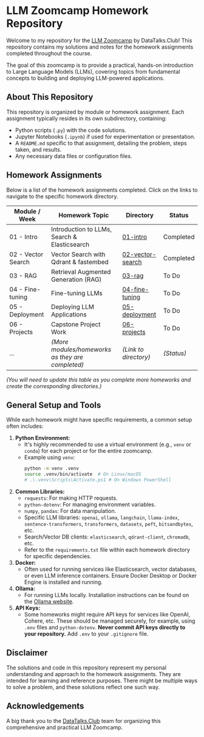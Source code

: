 # LLM Zoomcamp Homework Repository

Welcome to my repository for the [LLM Zoomcamp](https://github.com/DataTalksClub/llm-zoomcamp) by DataTalks.Club! This repository contains my solutions and notes for the homework assignments completed throughout the course.

The goal of this zoomcamp is to provide a practical, hands-on introduction to Large Language Models (LLMs), covering topics from fundamental concepts to building and deploying LLM-powered applications.

## About This Repository

This repository is organized by module or homework assignment. Each assignment typically resides in its own subdirectory, containing:
*   Python scripts (`.py`) with the code solutions.
*   Jupyter Notebooks (`.ipynb`) if used for experimentation or presentation.
*   A `README.md` specific to that assignment, detailing the problem, steps taken, and results.
*   Any necessary data files or configuration files.

## Homework Assignments

Below is a list of the homework assignments completed. Click on the links to navigate to the specific homework directory.

| Module / Week | Homework Topic                                  | Directory                                            | Status      |
|---------------|-------------------------------------------------|------------------------------------------------------|-------------|
| 01 - Intro    | Introduction to LLMs, Search & Elasticsearch    | [01-intro](./01-intro/)                              | Completed   |
| 02 - Vector Search | Vector Search with Qdrant & fastembed        | [02-vector-search](./02-vector-search/)              | Completed   |
| 03 - RAG      | Retrieval Augmented Generation (RAG)            | [03-rag](./03-rag/)                                  | To Do       |
| 04 - Fine-tuning | Fine-tuning LLMs                             | [04-fine-tuning](./04-fine-tuning/)                   | To Do       |
| 05 - Deployment | Deploying LLM Applications                     | [05-deployment](./05-deployment/)                     | To Do       |
| 06 - Projects | Capstone Project Work                          | [06-projects](./06-projects/)                         | To Do       |
| ...           | *(More modules/homeworks as they are completed)* | *(Link to directory)*                                | *(Status)*  |

*(You will need to update this table as you complete more homeworks and create the corresponding directories.)*

## General Setup and Tools

While each homework might have specific requirements, a common setup often includes:

1.  **Python Environment:**
    *   It's highly recommended to use a virtual environment (e.g., `venv` or `conda`) for each project or for the entire zoomcamp.
    *   Example using `venv`:
        ```bash
        python -m venv .venv
        source .venv/bin/activate  # On Linux/macOS
        # .\.venv\Scripts\Activate.ps1 # On Windows PowerShell
        ```
2.  **Common Libraries:**
    *   `requests`: For making HTTP requests.
    *   `python-dotenv`: For managing environment variables.
    *   `numpy`, `pandas`: For data manipulation.
    *   Specific LLM libraries: `openai`, `ollama`, `langchain`, `llama-index`, `sentence-transformers`, `transformers`, `datasets`, `peft`, `bitsandbytes`, etc.
    *   Search/Vector DB clients: `elasticsearch`, `qdrant-client`, `chromadb`, etc.
    *   Refer to the `requirements.txt` file within each homework directory for specific dependencies.
3.  **Docker:**
    *   Often used for running services like Elasticsearch, vector databases, or even LLM inference containers. Ensure Docker Desktop or Docker Engine is installed and running.
4.  **Ollama:**
    *   For running LLMs locally. Installation instructions can be found on the [Ollama website](https://ollama.com/).
5.  **API Keys:**
    *   Some homeworks might require API keys for services like OpenAI, Cohere, etc. These should be managed securely, for example, using `.env` files and `python-dotenv`. **Never commit API keys directly to your repository.** Add `.env` to your `.gitignore` file.

## Disclaimer

The solutions and code in this repository represent my personal understanding and approach to the homework assignments. They are intended for learning and reference purposes. There might be multiple ways to solve a problem, and these solutions reflect one such way.

## Acknowledgements

A big thank you to the [DataTalks.Club](https://datatalks.club/) team for organizing this comprehensive and practical LLM Zoomcamp.

